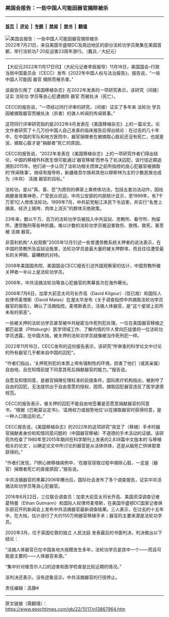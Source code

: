 ### 美国会报告：一些中国人可能因器官摘除被杀

---

#### [首页](../../../..?n13867964) &nbsp;|&nbsp; [评论](../../../../../epoch-comment?n13867964) &nbsp;|&nbsp; [专题](../../../../../epoch-special?n13867964) &nbsp;|&nbsp; [禁闻](../../../../../epoch-news?n13867964) &nbsp;|&nbsp; [禁书](../../../../../books?n13867964) &nbsp;|&nbsp; [翻墙](https://github.com/gfw-breaker/nogfw/blob/master/README.md?n13867964)


<div><img alt="美国会报告：一些中国人可能因器官摘除被杀" class="attachment-djy_600_400 size-djy_600_400 wp-post-image" src="https://i.epochtimes.com/assets/uploads/2022/10/id13848064-2207211658461973-600x400.jpg"/>
<div class="caption">
 2022年7月21日，来自美国华盛顿DC及周边地区的部分法轮功学员聚集在美国首都，举行法轮功7‧20反迫害23周年游行。（戴兵／大纪元）
</div></div><hr/><div class="post_content" id="artbody" itemprop="articleBody">
 <!-- article content begin -->
 <p>
  【大纪元2022年11月17日讯】（大纪元记者李辰报导）11月16日，美国国会-行政当局中国委员会（CECC）发布《2022年中国人权与法治报告》。报告说，“一些中国人可能因
  <ok href="https://www.epochtimes.com/gb/tag/%E5%99%A8%E5%AE%98.html">
   器官
  </ok>
  摘除而被杀害。”
 </p>
 <p>
  该报告引用了《美国移植杂志》在2022年发表的一项研究表示，该研究（间接）证实
  <ok href="https://www.epochtimes.com/gb/tag/%E6%B3%95%E8%BD%AE%E5%8A%9F.html">
   法轮功
  </ok>
  学员等良心犯遭摘除
  <ok href="https://www.epochtimes.com/gb/tag/%E5%99%A8%E5%AE%98.html">
   器官
  </ok>
  而被处决（死亡）。
 </p>
 <p>
  CECC的报告说，“一项经过同行评审的研究，（间接）证实了多年来
  <ok href="https://www.epochtimes.com/gb/tag/%E6%B3%95%E8%BD%AE%E5%8A%9F.html">
   法轮功
  </ok>
  学员因被摘取器官而被处决（杀害）的骇人听闻的传闻轶事。”
 </p>
 <p>
  这项同行评审研究指的是2022年4月发表在《美国移植杂志》上的一篇论文。论文作者研究了十几万份中国人自己发表的临床报告后得出结论：在过去的几十年中，在中国的军队和地方医院中，器官捐赠者在被摘取心脏前还没有死亡，也就是说，摘取心脏才是“捐献者”死亡的原因。
 </p>
 <p>
  CECC的报告说，“2022年发表在《美国移植杂志》上的一项研究作者们得出结论，中国的移植外科医生很可能通过‘器官移植’而参与了处决囚犯，该行径近期追溯到2015年。他们进一步认同了法轮功相关团体之前所指控的良心犯器官被摘取的‘传闻轶事’。继续有报导称，新疆维吾尔族和其他以穆斯林为主的少数民族也成为（中共）
  <ok href="https://www.epochtimes.com/gb/tag/%E6%B4%BB%E6%91%98.html">
   活摘
  </ok>
  器官的目标。”
 </p>
 <p>
  法轮功，是以“真、善、忍”为原则的佛家上乘修炼功法，包括五套功法动作，因祛病健身效果神奇，广受民众欢迎。中共公安部的内部统计显示，至1999年，有7千万至1亿人修炼法轮功。1999年7月，中共前党魁江泽民下令迫害，并实行“名誉上搞臭、经济上搞垮、肉体上消灭”的群体灭绝政策。
 </p>
 <p>
  23年来，数以千万、百万的法轮功学员被投入中共监狱、劳教所、看守所、拘留所，遭受酷刑等各种折磨。难以计数的法轮功学员被迫害致伤、致残、致死，甚至被
  <ok href="https://www.epochtimes.com/gb/tag/%E6%B4%BB%E6%91%98.html">
   活摘
  </ok>
  器官。
 </p>
 <p>
  非营利机构“人权观察”2005年12月引述一些曾遭劳教系统关押者的说法表示，在中国的劳教所及监狱设施里，法轮功学员是最大量的被关押群体，而且往往遭受最长的关押期、最糟糕的对待。
 </p>
 <p>
  2008年美国国务院、美国国会CECC报告引述外国观察家的估计，中国劳教所被关押者一半以上是法轮功学员。
 </p>
 <p>
  2006年，中共活摘法轮功等良心犯器官的黑幕首次在海外曝光。
 </p>
 <p>
  2006年7月6日，加拿大前亚太司司长乔高（David Kilgour）（现已故）和国际人权律师麦塔斯（David Matas）在渥太华发布《关于调查指控中共摘取法轮功学员器官的报告》，确认了活摘指控。麦塔斯表示，活摘人体器官，是“这个星球上前所未有的邪恶”。
 </p>
 <p>
  一些被关押的法轮功学员甚至被中共秘密当作死刑犯处理。一位在美国器官移植之都匹兹堡（Pittsburgh）医学领域工作、了解内情的华人曾向匹兹堡的一位法轮功学员透露，在中国大陆，被关押的法轮功学员就像被当作死刑犯一样。
 </p>
 <p>
  2022年11月16日，CECC发布的这份报告表示，该研究“所审查的科学论文中讨论的所有器官几乎都来自中国的囚犯”。
 </p>
 <p>
  “作者们指出，‘关押死刑犯的本质上带有强制性的环境，损害了他们（或其亲属）自由地、且在知情前提下同意其死后捐献器官的能力。’”报告说。
 </p>
 <p>
  自愿及知情同意，是器官捐赠伦理标准的前提条件。国际医疗机构指出，被剥夺了自由的囚犯，无法提供出于自由意愿的授权，因而，摘取囚犯器官违反了医学道德规范。
 </p>
 <p>
  CECC的报告表示，被关押的囚犯不能自由地签署是否愿意捐献器官的同意书，“根据《巴勒莫议定书》，‘滥用权力或弱势地位’以在摘取器官时获得同意，是一种人口贩运形式。”
 </p>
 <p>
  CECC报告说，《美国移植杂志》的2022年的这项研究“突显了（移植）手术时器官捐献者身份和知情同意问题的（中国器官移植）不道德的手术活动的证据。该研究共检查了1980年至2015年期间在科学期刊上发表的2,838篇中文版本的‘与移植相关的论文’，以确定论文中所讨论的器官是从活体供体，还是从脑死亡供体那里获得的。”
 </p>
 <p>
  “作者们发现，71例心肺移植病例中，‘在器官获取过程中摘除心脏，一定是（器官）捐赠者死亡的直接原因’。”报告说。
 </p>
 <p>
  中共活摘器官的黑幕2006年曝光后，国际社会发布了多个调查报告，证实中共活摘法轮功学员等良心犯器官。
 </p>
 <p>
  2016年6月22日，三位联合调查员：加拿大前亚太司长乔高、美国资深调查记者葛特曼（Ethan Gutmann）和国际人权律师麦塔斯，在美国华盛顿DC国家记者俱乐部召开的新闻会上发布中共活摘器官最新调查结果。三人表示，在过去的十五年中，在大陆，估计进行了大约150万例器官移植手术；器官的主要来源是法轮功学员。
 </p>
 <p>
  2020年3月，位于英国伦敦的独立
  <ok href="https://chinatribunal.com/">
   人民法庭
  </ok>
  发表最后的书面判决，判决做出以下结论：
 </p>
 <p>
  “活摘人体器官已在中国各地大规模发生多年，法轮功学员是其中一个——而且可能是主要的——人体器官来源。”
 </p>
 <p>
  “集中针对维吾尔人口的迫害和医学检查是比较近期的情况。”
 </p>
 <p>
  该判决还表示，没有迹象显示，中共活摘器官的行径停止。
 </p>
 <p>
  责任编辑：高静#
 </p>
 <!-- article content end -->
 <div id="below_article_ad">
 </div>
</div>


---

原文链接（需翻墙）：https://www.epochtimes.com/gb/22/11/17/n13867964.htm